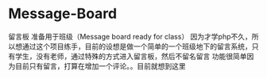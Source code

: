# Message-Board
留言板 准备用于班级（Message board ready for class）
因为才学php不久，所以想通过这个项目练手，目前的设想是做一个简单的一个班级地下的留言系统，只有学生，没有老师，通过特殊的方式进入留言板，然后不留名留言
功能很简单因为目前只有留言，打算在增加一个评论。。目前就想到这里
